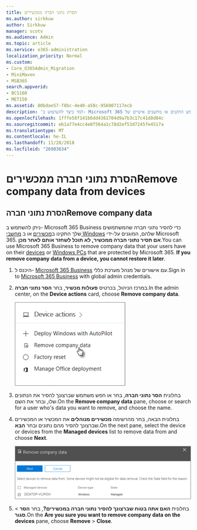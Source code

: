 ```yaml
---
title: הסרת נתוני חברה ממכשירים
ms.author: sirkkuw
author: Sirkkuw
manager: scotv
ms.audience: Admin
ms.topic: article
ms.service: o365-administration
localization_priority: Normal
ms.custom:
- Core_O365Admin_Migration
- MiniMaven
- MSB365
search.appverid:
- BCS160
- MET150
ms.assetid: 80bdae57-f8bc-4e40-a58c-956007117ecb
description: 'למד כיצד להשתמש ב- Microsoft 365 עסקיים כדי להסיר נתוני החברה משתמש התקנים או מחשבים אישיים של Windows. '
ms.openlocfilehash: 1fffe58f141b6dd4361704d9a7b3c17c41d8d84c
ms.sourcegitcommit: eb1a77e4cc4e8f564a1c78d2ef53d7245fe4517a
ms.translationtype: MT
ms.contentlocale: he-IL
ms.lasthandoff: 11/28/2018
ms.locfileid: "26983634"
---
```

# <a name="remove-company-data-from-devices"></a><span data-ttu-id="79b77-103">הסרת נתוני חברה ממכשירים</span><span class="sxs-lookup"><span data-stu-id="79b77-103">Remove company data from devices</span></span>

## <a name="remove-company-data"></a><span data-ttu-id="79b77-104">הסרת נתוני חברה</span><span class="sxs-lookup"><span data-stu-id="79b77-104">Remove company data</span></span>

<span data-ttu-id="79b77-p101">ניתן להשתמש ב- Microsoft 365 Business כדי להסיר נתוני חברה שהמשתמשים שלך התקינו ב[מכשירים](app-protection-settings-for-android-and-ios.md) או ב [מחשבי Windows](protection-settings-for-windows-10-devices.md) שלהם, המוגנים על-ידי Microsoft 365. **אם תסיר נתוני חברה ממכשיר, לא תוכל לשחזר אותם לאחר מכן**.</span><span class="sxs-lookup"><span data-stu-id="79b77-p101">You can use Microsoft 365 Business to remove company data that your users have on their [devices](app-protection-settings-for-android-and-ios.md) or [Windows PCs](protection-settings-for-windows-10-devices.md) that are protected by Microsoft 365. **If you remove company data from a device, you cannot restore it later**.</span></span> 
  
1. <span data-ttu-id="79b77-107">היכנס ל- [Microsoft 365 Business](https://portal.office.com) עם אישורים של מנהל מערכת כללי.</span><span class="sxs-lookup"><span data-stu-id="79b77-107">Sign in to [Microsoft 365 Business](https://portal.office.com) with global admin credentials.</span></span> 
    
2. <span data-ttu-id="79b77-108">במרכז הניהול, בכרטיס **פעולות מכשיר**, בחר **הסר נתוני חברה**.</span><span class="sxs-lookup"><span data-stu-id="79b77-108">In the admin center, on the **Device actions** card, choose **Remove company data**.</span></span>
    
    ![On the Devices card, choose Remove company data](media/b6fcf74b-0d7d-4e1a-894f-40f9d4a215b8.png)
  
3. <span data-ttu-id="79b77-110">בחלונית **הסר נתוני חברה**, בחר או חפש משתמש שברצונך להסיר את הנתונים שלו, ובחר את השם.</span><span class="sxs-lookup"><span data-stu-id="79b77-110">On the **Remove company data** pane, choose or search for a user who's data you want to remove, and choose the name.</span></span> 
    
4. <span data-ttu-id="79b77-111">בחלונית הבאה, בחר מהרשימה **מכשירים מנוהלים** את המכשיר או המכשירים שברצונך להסיר מהם נתונים ובחר **הבא**.</span><span class="sxs-lookup"><span data-stu-id="79b77-111">On the next pane, select the device or devices from the **Managed devices** list to remove data from and choose **Next**.</span></span> 
    
    ![On the remove comapany data pane, select the device from which you want to remove the data.](media/f3725ff9-ebdb-4c13-9523-b2df362640cf.png)
  
5. <span data-ttu-id="79b77-113">בחלונית **האם אתה בטוח שברצונך להסיר נתוני חברה במכשירים?**, בחר **הסר** \> **סגור**.</span><span class="sxs-lookup"><span data-stu-id="79b77-113">On the **Are you sure you want to remove company data on the devices** pane, choose **Remove** \> **Close**.</span></span>
    


